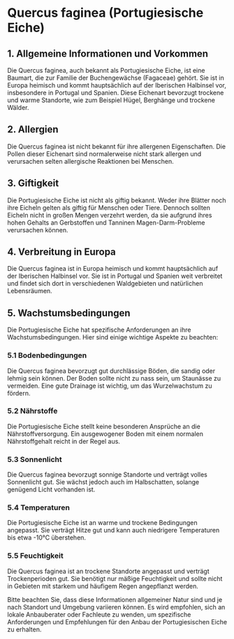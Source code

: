 # Quercus faginea (Portugiesische Eiche)

## 1. Allgemeine Informationen und Vorkommen
Die Quercus faginea, auch bekannt als Portugiesische Eiche, ist eine Baumart, die zur Familie der Buchengewächse (Fagaceae) gehört. Sie ist in Europa heimisch und kommt hauptsächlich auf der Iberischen Halbinsel vor, insbesondere in Portugal und Spanien. Diese Eichenart bevorzugt trockene und warme Standorte, wie zum Beispiel Hügel, Berghänge und trockene Wälder.

## 2. Allergien
Die Quercus faginea ist nicht bekannt für ihre allergenen Eigenschaften. Die Pollen dieser Eichenart sind normalerweise nicht stark allergen und verursachen selten allergische Reaktionen bei Menschen.

## 3. Giftigkeit
Die Portugiesische Eiche ist nicht als giftig bekannt. Weder ihre Blätter noch ihre Eicheln gelten als giftig für Menschen oder Tiere. Dennoch sollten Eicheln nicht in großen Mengen verzehrt werden, da sie aufgrund ihres hohen Gehalts an Gerbstoffen und Tanninen Magen-Darm-Probleme verursachen können.

## 4. Verbreitung in Europa
Die Quercus faginea ist in Europa heimisch und kommt hauptsächlich auf der Iberischen Halbinsel vor. Sie ist in Portugal und Spanien weit verbreitet und findet sich dort in verschiedenen Waldgebieten und natürlichen Lebensräumen.

## 5. Wachstumsbedingungen
Die Portugiesische Eiche hat spezifische Anforderungen an ihre Wachstumsbedingungen. Hier sind einige wichtige Aspekte zu beachten:

### 5.1 Bodenbedingungen
Die Quercus faginea bevorzugt gut durchlässige Böden, die sandig oder lehmig sein können. Der Boden sollte nicht zu nass sein, um Staunässe zu vermeiden. Eine gute Drainage ist wichtig, um das Wurzelwachstum zu fördern.

### 5.2 Nährstoffe
Die Portugiesische Eiche stellt keine besonderen Ansprüche an die Nährstoffversorgung. Ein ausgewogener Boden mit einem normalen Nährstoffgehalt reicht in der Regel aus.

### 5.3 Sonnenlicht
Die Quercus faginea bevorzugt sonnige Standorte und verträgt volles Sonnenlicht gut. Sie wächst jedoch auch im Halbschatten, solange genügend Licht vorhanden ist.

### 5.4 Temperaturen
Die Portugiesische Eiche ist an warme und trockene Bedingungen angepasst. Sie verträgt Hitze gut und kann auch niedrigere Temperaturen bis etwa -10°C überstehen.

### 5.5 Feuchtigkeit
Die Quercus faginea ist an trockene Standorte angepasst und verträgt Trockenperioden gut. Sie benötigt nur mäßige Feuchtigkeit und sollte nicht in Gebieten mit starkem und häufigem Regen angepflanzt werden.

Bitte beachten Sie, dass diese Informationen allgemeiner Natur sind und je nach Standort und Umgebung variieren können. Es wird empfohlen, sich an lokale Anbauberater oder Fachleute zu wenden, um spezifische Anforderungen und Empfehlungen für den Anbau der Portugiesischen Eiche zu erhalten.
